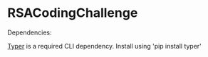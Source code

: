 # RSACodingChallenge

Dependencies:

[Typer](https://typer.tiangolo.com) is a required CLI dependency. Install using 'pip install typer'
